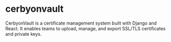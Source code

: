 # cerbyonvault
CerbyonVault is a certificate management system built with Django and React. It enables teams to upload, manage, and export SSL/TLS certificates and private keys.
